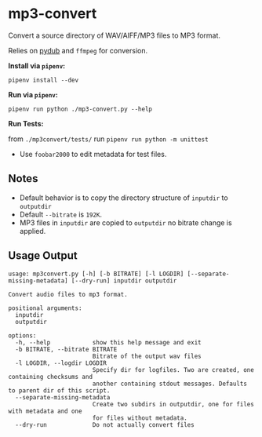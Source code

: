 # mp3-convert

Convert a source directory of WAV/AIFF/MP3 files to MP3 format.

Relies on [pydub](https://github.com/jiaaro/pydub) and `ffmpeg` for conversion.

**Install via `pipenv`:**

`pipenv install --dev`

**Run via `pipenv`:**

`pipenv run python ./mp3-convert.py --help`

**Run Tests:**

from `./mp3convert/tests/` run `pipenv run python -m unittest`

- Use `foobar2000` to edit metadata for test files.

## Notes

- Default behavior is to copy the directory structure of `inputdir` to `outputdir`
- Default `--bitrate` is `192K`.
- MP3 files in `inputdir` are copied to `outputdir` no bitrate change is applied.

## Usage Output

```
usage: mp3convert.py [-h] [-b BITRATE] [-l LOGDIR] [--separate-missing-metadata] [--dry-run] inputdir outputdir

Convert audio files to mp3 format.

positional arguments:
  inputdir
  outputdir

options:
  -h, --help            show this help message and exit
  -b BITRATE, --bitrate BITRATE
                        Bitrate of the output wav files
  -l LOGDIR, --logdir LOGDIR
                        Specify dir for logfiles. Two are created, one containing checksums and 
                        another containing stdout messages. Defaults to parent dir of this script.
  --separate-missing-metadata
                        Create two subdirs in outputdir, one for files with metadata and one 
                        for files without metadata.
  --dry-run             Do not actually convert files
```